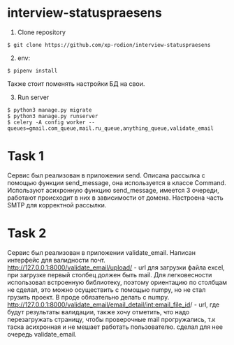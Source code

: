 # interview-statuspraesens


1. Clone repository

```shell
$ git clone https://github.com/xp-rodion/interview-statuspraesens
```
   
2. env:
```shell
$ pipenv install
```
Также стоит поменять настройки БД на свои.

3. Run server
```shell
$ python3 manage.py migrate
$ python3 manage.py runserver
$ celery -A config worker --queues=gmail.com_queue,mail.ru_queue,anything_queue,validate_email
```

# Task 1
Сервис был реализован в приложении send.
Описана рассылка с помощью функции send_message, она используется в классе Command.
Используют асихронную функцию send_message, имеется 3 очереди, работают происходит в них в зависимости от домена.
Настроена часть SMTP для корректной рассылки. 

# Task 2 
Сервис был реализован в приложении validate_email.
Написан интерфейс для валидности почт. 
http://127.0.0.1:8000/validate_email/upload/ - url для загрузки файла excel, при загрузке первый столбец должен быть mail. 
Для легковесности использовал встроенную библиотеку, поэтому ориентацию по столбцам не сделал, это можно осуществить с помощью numpy, но не стал грузить проект. В проде обязательно делать с numpy.
http://127.0.0.1:8000/validate_email/email_detail/<int:email_file_id>/ - url, где будут результаты валидации, также хочу отметить, что надо перезагружать страницу, чтобы проверочные mail прогружались, 
т.к таска асихронная и не мешает работать пользователю. 
сделал для нее очередь validate_email.